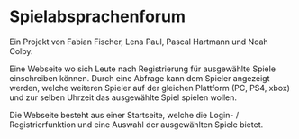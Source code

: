 # Spielabsprachenforum

Ein Projekt von Fabian Fischer, Lena Paul, Pascal Hartmann und Noah Colby.

Eine Webseite wo sich Leute nach Registrierung für ausgewählte Spiele einschreiben können. Durch eine Abfrage kann dem Spieler angezeigt werden, welche weiteren Spieler auf der gleichen Plattform (PC, PS4, xbox) und zur selben Uhrzeit das ausgewählte Spiel spielen wollen.

Die Webseite besteht aus einer Startseite, welche die Login- / Registrierfunktion und eine Auswahl der ausgewählten Spiele bietet.
